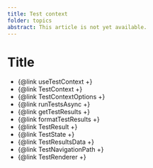 ```yaml
---
title: Test context
folder: topics
abstract: This article is not yet available.
---
```


# Title

- {@link useTestContext +}
- {@link TestContext +}
- {@link TestContextOptions +}
- {@link runTestsAsync +}
- {@link getTestResults +}
- {@link formatTestResults +}
- {@link TestResult +}
- {@link TestState +}
- {@link TestResultsData +}
- {@link TestNavigationPath +}
- {@link TestRenderer +}
